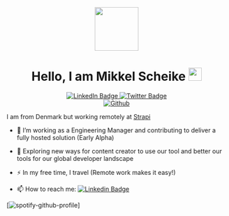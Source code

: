 <div id="header" align="center">
  <img src="https://media.giphy.com/media/M9gbBd9nbDrOTu1Mqx/giphy.gif" width="100"/>
</div>
<h1 align=center>
  Hello, I am Mikkel Scheike
  <img src="https://media.giphy.com/media/hvRJCLFzcasrR4ia7z/giphy.gif" width="30px"/>
</h1>
<div id="badges" align=center>
  <a href="https://www.linkedin.com/in/mikkelscheike/">
    <img src="https://img.shields.io/badge/LinkedIn-blue?style=for-the-badge&logo=linkedin&logoColor=white" alt="LinkedIn Badge"/>
  </a>
  <a href="your-twitter-URL">
    <img src="https://img.shields.io/badge/Twitter-blue?style=for-the-badge&logo=twitter&logoColor=white" alt="Twitter Badge"/>
    <br>
    <img src="https://komarev.com/ghpvc/?username=MikkelScheike&style=flat-square&color=blue" alt="Github"/>
  </a>
</div>

I am from Denmark but working remotely at <a href="https://strapi.io" target="_blank">Strapi</a>
- :telescope: I’m working as a Engineering Manager and contributing to deliver a fully hosted solution (Early Alpha)

- :seedling: Exploring new ways for content creator to use our tool and better our tools for our global developer landscape

- :zap: In my free time, I travel (Remote work makes it easy!)

- :mailbox: How to reach me: [![Linkedin Badge](https://img.shields.io/badge/-kakbar-blue?style=flat&logo=Linkedin&logoColor=white)](https://www.linkedin.com/in/mikkelscheike/)

[![spotify-github-profile](https://spotify-github-profile.vercel.app/api/view?uid=mikkelscheike&cover_image=true&theme=default&bar_color=53b14f&bar_color_cover=false)]
